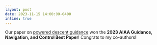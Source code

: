 ```yaml
---
layout: post
date: 2023-11-15 14:00:00-0400
inline: true
---
```


Our paper on [powered descent guidance](https://arc.aiaa.org/doi/abs/10.2514/6.2023-2003) won the **2023 AIAA Guidance, Navigation, and Control Best Paper**! Congrats to my co-authors!  

